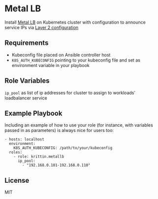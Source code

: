 Metal LB
=========

Install [Metal LB](https://metallb.universe.tf/) on Kubernetes cluster with configuration to announce service IPs via [Layer 2 configuration](https://metallb.universe.tf/configuration/#layer-2-configuration)

Requirements
------------

* Kubeconfig file placed on Ansible controller host
* ```K8S_AUTH_KUBECONFIG``` pointing to your kubeconfig file and set as environment variable in your playbook

Role Variables
--------------
```ip_pool``` as list of ip addresses for cluster to assign to workloads' loadbalancer service 


Example Playbook
----------------

Including an example of how to use your role (for instance, with variables passed in as parameters) is always nice for users too:

    - hosts: localhost
      environment:
        K8S_AUTH_KUBECONFIG: /path/to/your/kubeconfig
      roles:
        - role: krittin.metallb
          ip_pool:
            - "192.168.0.101-192.168.0.110"


License
-------

MIT

